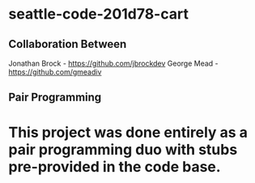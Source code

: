 # seattle-code-201d78-cart

## Collaboration Between

Jonathan Brock - https://github.com/jbrockdev
George Mead - https://github.com/gmeadiv

## Pair Programming
# This project was done entirely as a pair programming duo with stubs pre-provided in the code base.